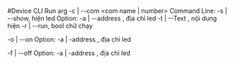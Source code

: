 ﻿#Device CLI
Run arg -c | --com <com name | number>
Command Line:
-s | --show, hiện led
	Option: 
		-a | --address <number>, địa chỉ led
		-t | --Text	<string>, nội dung hiện
		-r | --run, bool chữ chạy

-o | --on 
	Option:
		-a | -address <number>, địa chỉ led

-f | --off 
	Option:
		-a | -address <number>, địa chỉ led